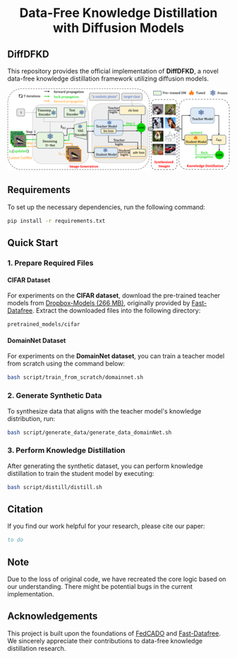 # <h1 align="center">Data-Free Knowledge Distillation with Diffusion Models</h1>

<!-- [![arXiv](http://img.shields.io/badge/cs.CV-arXiv%3A2503.06132-B31B1B.svg)](https://arxiv.org/abs/2503.06132) -->

## DiffDFKD
This repository provides the official implementation of **DiffDFKD**, a novel data-free knowledge distillation framework utilizing diffusion models.

![Architecture](assets/pipeline.png)

## Requirements
To set up the necessary dependencies, run the following command:
```bash
pip install -r requirements.txt
```

## Quick Start

### 1. Prepare Required Files
#### CIFAR Dataset
For experiments on the **CIFAR dataset**, download the pre-trained teacher models from [Dropbox-Models (266 MB)](https://www.dropbox.com/sh/w8xehuk7debnka3/AABhoazFReE_5mMeyvb4iUWoa?dl=0), originally provided by [Fast-Datafree](https://github.com/zju-vipa/Fast-Datafree/tree/main). Extract the downloaded files into the following directory:
```bash
pretrained_models/cifar
```
#### DomainNet Dataset
For experiments on the **DomainNet dataset**, you can train a teacher model from scratch using the command below:
```bash
bash script/train_from_scratch/domainnet.sh
```

### 2. Generate Synthetic Data
To synthesize data that aligns with the teacher model's knowledge distribution, run:
```bash
bash script/generate_data/generate_data_domainNet.sh
```

### 3. Perform Knowledge Distillation
After generating the synthetic dataset, you can perform knowledge distillation to train the student model by executing:
```bash
bash script/distill/distill.sh
```

## Citation
If you find our work helpful for your research, please cite our paper:
```bibtex
to do
```
## Note
Due to the loss of original code, we have recreated the core logic based on our understanding. There might be potential bugs in the current implementation.


## Acknowledgements
This project is built upon the foundations of [FedCADO](https://github.com/MingzhaoYang/FedCADO) and [Fast-Datafree](https://github.com/zju-vipa/Fast-Datafree/tree/main). We sincerely appreciate their contributions to data-free knowledge distillation research.

